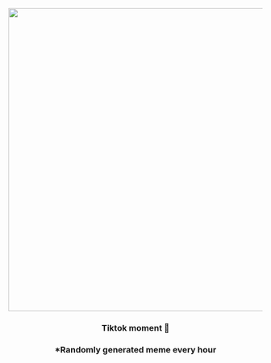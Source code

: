 <p align="center">
        <img src="https://i.redd.it/05jn3wx3duh91.jpg" width="600" height="600">
        </p>
        <h3 align="center">Tiktok moment 🗿</h3>
        <h3 align="center">*Randomly generated meme every hour</h3>
    
